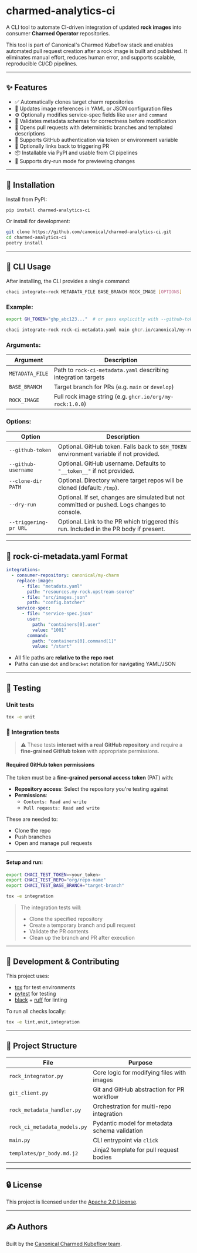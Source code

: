 # charmed-analytics-ci

A CLI tool to automate CI-driven integration of updated **rock images** into consumer **Charmed Operator** repositories.

This tool is part of Canonical's Charmed Kubeflow stack and enables automated pull request creation after a rock image is built and published. It eliminates manual effort, reduces human error, and supports scalable, reproducible CI/CD pipelines.

---

## ✨ Features

- ✅ Automatically clones target charm repositories
- 🔁 Updates image references in YAML or JSON configuration files
- ⚙️ Optionally modifies service-spec fields like `user` and `command`
- 🔧 Validates metadata schemas for correctness before modification
- 🤖 Opens pull requests with deterministic branches and templated descriptions
- 🔐 Supports GitHub authentication via token or environment variable
- 🔗 Optionally links back to triggering PR
- 📦 Installable via PyPI and usable from CI pipelines
- 🧪 Supports dry-run mode for previewing changes

---

## 🚀 Installation

Install from PyPI:

```bash
pip install charmed-analytics-ci
```

Or install for development:

```bash
git clone https://github.com/canonical/charmed-analytics-ci.git
cd charmed-analytics-ci
poetry install
```

---

## 🧪 CLI Usage

After installing, the CLI provides a single command:

```bash
chaci integrate-rock METADATA_FILE BASE_BRANCH ROCK_IMAGE [OPTIONS]
```

### Example:

```bash
export GH_TOKEN="ghp_abc123..."  # or pass explicitly with --github-token

chaci integrate-rock rock-ci-metadata.yaml main ghcr.io/canonical/my-rock:1.0.0 --dry-run
```

### Arguments:

| Argument            | Description                                                                 |
|---------------------|-----------------------------------------------------------------------------|
| `METADATA_FILE`     | Path to `rock-ci-metadata.yaml` describing integration targets              |
| `BASE_BRANCH`       | Target branch for PRs (e.g. `main` or `develop`)                            |
| `ROCK_IMAGE`        | Full rock image string (e.g. `ghcr.io/org/my-rock:1.0.0`)                   |

### Options:

| Option                  | Description                                                                                     |
|--------------------------|-------------------------------------------------------------------------------------------------|
| `--github-token`         | Optional. GitHub token. Falls back to `$GH_TOKEN` environment variable if not provided.         |
| `--github-username`      | Optional. GitHub username. Defaults to `"__token__"` if not provided.                           |
| `--clone-dir PATH`       | Optional. Directory where target repos will be cloned (default: `/tmp`).                        |
| `--dry-run`              | Optional. If set, changes are simulated but not committed or pushed. Logs changes to console.   |
| `--triggering-pr URL`    | Optional. Link to the PR which triggered this run. Included in the PR body if present.          |

---

## 📄 rock-ci-metadata.yaml Format

```yaml
integrations:
  - consumer-repository: canonical/my-charm
    replace-image:
      - file: "metadata.yaml"
        path: "resources.my-rock.upstream-source"
      - file: "src/images.json"
        path: "config.batcher"
    service-spec:
      - file: "service-spec.json"
        user:
          path: "containers[0].user"
          value: "1001"
        command:
          path: "containers[0].command[1]"
          value: "/start"
```

- All file paths are **relative to the repo root**
- Paths can use `dot` and `bracket` notation for navigating YAML/JSON

---

## 🧪 Testing

### Unit tests

```bash
tox -e unit
```

### 🔁 Integration tests

> ⚠️ These tests **interact with a real GitHub repository** and require a **fine-grained GitHub token** with appropriate permissions.

#### Required GitHub token permissions

The token must be a **fine-grained personal access token** (PAT) with:

- **Repository access**: Select the repository you're testing against
- **Permissions**:
  - `Contents: Read and write`
  - `Pull requests: Read and write`

These are needed to:
- Clone the repo
- Push branches
- Open and manage pull requests

---

#### Setup and run:

```bash
export CHACI_TEST_TOKEN=<your_token>
export CHACI_TEST_REPO="org/repo-name"
export CHACI_TEST_BASE_BRANCH="target-branch"

tox -e integration
```

> The integration tests will:
> - Clone the specified repository
> - Create a temporary branch and pull request
> - Validate the PR contents
> - Clean up the branch and PR after execution

---

## 🧰 Development & Contributing

This project uses:
- [tox](https://tox.readthedocs.io/) for test environments
- [pytest](https://docs.pytest.org/) for testing
- [black](https://black.readthedocs.io/) + [ruff](https://docs.astral.sh/ruff/) for linting

To run all checks locally:

```bash
tox -e lint,unit,integration
```

---

## 📁 Project Structure

| File                          | Purpose                                      |
|-------------------------------|----------------------------------------------|
| `rock_integrator.py`          | Core logic for modifying files with images   |
| `git_client.py`               | Git and GitHub abstraction for PR workflow   |
| `rock_metadata_handler.py`    | Orchestration for multi-repo integration     |
| `rock_ci_metadata_models.py` | Pydantic model for metadata schema validation|
| `main.py`                     | CLI entrypoint via `click`                   |
| `templates/pr_body.md.j2`     | Jinja2 template for pull request bodies      |

---

## 🔒 License

This project is licensed under the [Apache 2.0 License](LICENSE).

---

## ✍️ Authors

Built by the [Canonical Charmed Kubeflow team](https://github.com/canonical).